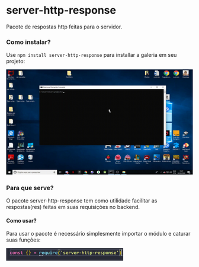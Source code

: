 # server-http-response
Pacote de respostas http feitas para o servidor.

### Como instalar?
Use `npm install server-http-response` para installar a galeria em seu projeto:<br />

![How to install](/install.gif)

### Para que serve?
O pacote server-http-response tem como utilidade facilitar as respostas(res) feitas em suas requisições no backend.<br />

#### Como usar?
Para usar o pacote é necessário simplesmente importar o módulo e caturar suas funções:

![How to import](/import.png)
